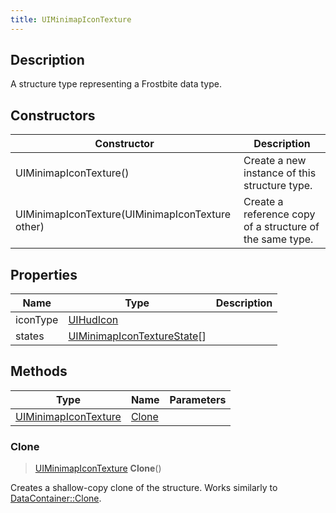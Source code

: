 ```yaml
---
title: UIMinimapIconTexture
---
```

## Description

A structure type representing a Frostbite data type.

## Constructors

| Constructor                                      | Description                                              |
| ------------------------------------------------ | -------------------------------------------------------- |
| UIMinimapIconTexture()                           | Create a new instance of this structure type.            |
| UIMinimapIconTexture(UIMinimapIconTexture other) | Create a reference copy of a structure of the same type. |

## Properties

| Name     | Type                                                       | Description |
| -------- | ---------------------------------------------------------- | ----------- |
| iconType | [UIHudIcon](UIHudIcon)                                     |             |
| states   | [UIMinimapIconTextureState](UIMinimapIconTextureState)\[\] |             |

## Methods

| Type                                         | Name            | Parameters |
| -------------------------------------------- | --------------- | ---------- |
| [UIMinimapIconTexture](UIMinimapIconTexture) | [Clone](#clone) |            |

### Clone

> [UIMinimapIconTexture](UIMinimapIconTexture) **Clone**()

Creates a shallow-copy clone of the structure. Works similarly to [DataContainer::Clone](/vext/ref/shared/class/datacontainer#clone).
